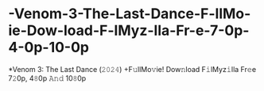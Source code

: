 # -Venom-3-The-Last-Dance-F-llMo-ie-Dow-load-F-lMyz-lla-Fr-e-7-0p-4-0p-10-0p
*Venom 3: The Last Dance (𝟸𝟶𝟸𝟺) +F𝚞llMo𝚟ie! Dow𝚗load F𝚒lMyz𝚒lla Fr𝚎e 7𝟸0p, 4𝟾0p 𝙰𝚗𝚍 10𝟾0p
